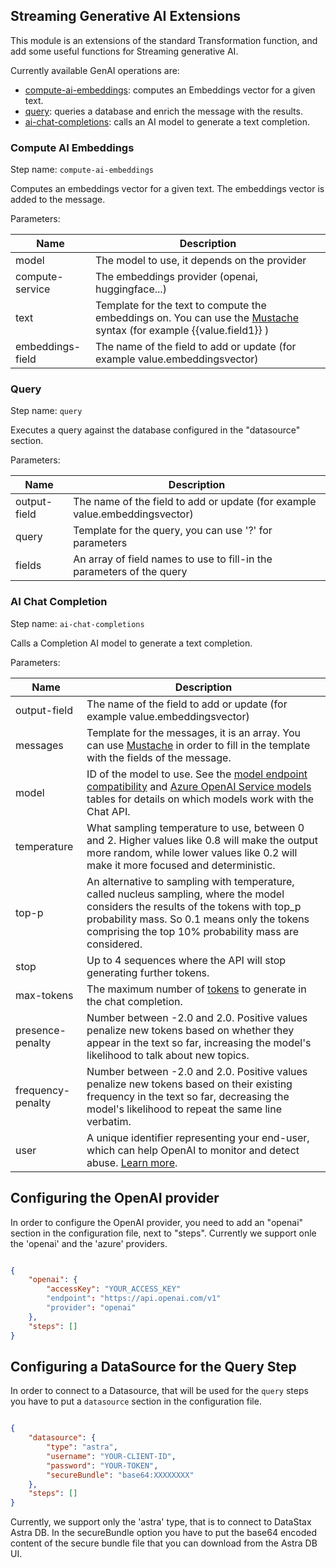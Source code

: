 ## Streaming Generative AI Extensions

This module is an extensions of the standard Transformation function,
and add some useful functions for Streaming generative AI.

Currently available GenAI operations are:
* [compute-ai-embeddings](#compute-ai-embeddings): computes an Embeddings vector for a given text.
* [query](#query): queries a database and enrich the message with the results.
* [ai-chat-completions](#ai-chat-completions): calls an AI model to generate a text completion.


### Compute AI Embeddings

Step name: `compute-ai-embeddings`

Computes an embeddings vector for a given text. The embeddings vector is added to the message.

Parameters:

| Name             | Description                                                                                                                                        |
|------------------|----------------------------------------------------------------------------------------------------------------------------------------------------|
| model            | The model to use, it depends on the provider                                                                                                       |
| compute-service  | The embeddings provider (openai, huggingface...)                                                                                                   | 
| text             | Template for the text to compute the embeddings on. You can use the [Mustache](https://mustache.github.io/) syntax (for example {{value.field1}} ) |
| embeddings-field | The name of the field to add or update (for example value.embeddingsvector)                                                                        |


### Query

Step name: `query`

Executes a query against the database configured in the "datasource" section.

Parameters:

| Name         | Description                                                                 |
|--------------|-----------------------------------------------------------------------------|
| output-field | The name of the field to add or update (for example value.embeddingsvector) |
| query        | Template for the query, you can use '?' for parameters                      |
| fields       | An array of field names to use to fill-in the parameters of the query       |


### AI Chat Completion

Step name: `ai-chat-completions`

Calls a Completion AI model to generate a text completion.

Parameters:

| Name              | Description                                                                                                                                                                                                                                                                                                          |
|-------------------|----------------------------------------------------------------------------------------------------------------------------------------------------------------------------------------------------------------------------------------------------------------------------------------------------------------------|
| output-field      | The name of the field to add or update (for example value.embeddingsvector)                                                                                                                                                                                                                                          |
| messages          | Template for the messages, it is an array. You can use [Mustache](https://mustache.github.io/) in order to fill in the template with the fields of the message.                                                                                                                                                      |
| model             | ID of the model to use. See the [model endpoint compatibility](https://platform.openai.com/docs/models/model-endpoint-compatibility) and [Azure OpenAI Service models](https://learn.microsoft.com/en-us/azure/cognitive-services/openai/concepts/models) tables for details on which models work with the Chat API. |
| temperature       | What sampling temperature to use, between 0 and 2. Higher values like 0.8 will make the output more random, while lower values like 0.2 will make it more focused and deterministic.                                                                                                                                 |
| top-p             | An alternative to sampling with temperature, called nucleus sampling, where the model considers the results of the tokens with top_p probability mass. So 0.1 means only the tokens comprising the top 10% probability mass are considered.                                                                          |
| stop              | Up to 4 sequences where the API will stop generating further tokens.                                                                                                                                                                                                                                                 |
| max-tokens        | The maximum number of [tokens](https://platform.openai.com/tokenizer) to generate in the chat completion.                                                                                                                                                                                                            |
| presence-penalty  | Number between -2.0 and 2.0. Positive values penalize new tokens based on whether they appear in the text so far, increasing the model's likelihood to talk about new topics.                                                                                                                                        |
| frequency-penalty | Number between -2.0 and 2.0. Positive values penalize new tokens based on their existing frequency in the text so far, decreasing the model's likelihood to repeat the same line verbatim.                                                                                                                           |
| user              | A unique identifier representing your end-user, which can help OpenAI to monitor and detect abuse. [Learn more](https://platform.openai.com/docs/guides/safety-best-practices/end-user-ids).                                                                                                                         |


## Configuring the OpenAI provider

In order to configure the OpenAI provider, you need to add an "openai" section in the configuration file, next to "steps".
Currently we support onle the 'openai' and the 'azure' providers.

```json

{
    "openai": {
        "accessKey": "YOUR_ACCESS_KEY"
        "endpoint": "https://api.openai.com/v1"
        "provider": "openai"
    },
    "steps": []
}
```

## Configuring a DataSource for the Query Step
In order to connect to a Datasource, that will be used for the `query` steps you have to put a `datasource` section in the configuration file.

```json

{
    "datasource": {
        "type": "astra",
        "username": "YOUR-CLIENT-ID",
        "password": "YOUR-TOKEN",
        "secureBundle": "base64:XXXXXXXX"
    },
    "steps": []
}
```

Currently, we support only the 'astra' type, that is to connect to DataStax Astra DB.
In the secureBundle option you have to put the base64 encoded content of the secure bundle file that you can download from the Astra DB UI.


